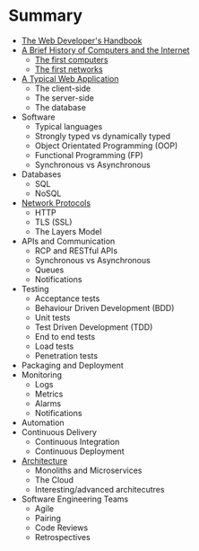 # Summary

* [The Web Developer's Handbook](README.md)
* [A Brief History of Computers and the Internet](chapter1/README.md)
  * [The first computers](chapter1/computers.md)
  * [The first networks](chapter1/networks.md)
* [A Typical Web Application](chapter2/README.md)
  * The client-side
  * The server-side
  * The database
* Software
  * Typical languages
  * Strongly typed vs dynamically typed
  * Object Orientated Programming (OOP)
  * Functional Programming (FP)
  * Synchronous vs Asynchronous
* Databases
  * SQL
  * NoSQL
* [Network Protocols](chapter5/README.md)
  * HTTP
  * TLS (SSL)
  * The Layers Model
* APIs and Communication
  * RCP and RESTful APIs
  * Synchronous vs Asynchronous
  * Queues
  * Notifications
* Testing
  * Acceptance tests
  * Behaviour Driven Development (BDD)
  * Unit tests
  * Test Driven Development (TDD)
  * End to end tests
  * Load tests
  * Penetration tests
* Packaging and Deployment
* Monitoring
  * Logs
  * Metrics
  * Alarms
  * Notifications
* Automation
* Continuous Delivery
  * Continuous Integration
  * Continuous Deployment
* [Architecture](chapter12/README.md)
  * Monoliths and Microservices
  * The Cloud
  * Interesting/advanced architecutres
* Software Engineering Teams
  * Agile
  * Pairing
  * Code Reviews
  * Retrospectives
